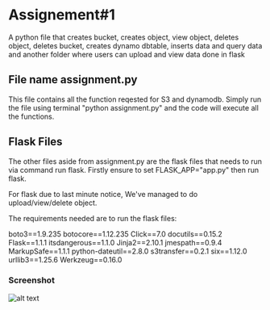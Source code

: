 # Assignement#1
 A python file that creates bucket, creates object, view object, deletes object, deletes bucket, creates dynamo dbtable, inserts data and query data and another folder where users can upload and view data done in flask

## File name assignment.py

This file contains all the function reqested for S3 and dynamodb.
Simply run the file using terminal "python assignment.py" and the code will execute all the functions.

## Flask Files
The other files aside from assignment.py are the flask files that needs to run via command run flask. Firstly ensure to set FLASK_APP="app.py" then run flask.

For flask due to last minute notice, We've managed to do upload/view/delete object.

The requirements needed are to run the flask files:

boto3==1.9.235
botocore==1.12.235
Click==7.0
docutils==0.15.2
Flask==1.1.1
itsdangerous==1.1.0
Jinja2==2.10.1
jmespath==0.9.4
MarkupSafe==1.1.1
python-dateutil==2.8.0
s3transfer==0.2.1
six==1.12.0
urllib3==1.25.6
Werkzeug==0.16.0

### Screenshot
![alt text](https://drive.google.com/file/d/1NCglD06F2sJcTYk3LY7D5oTElDSL7jxe/view?usp=sharing)